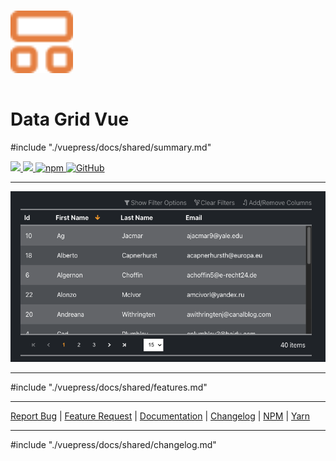 <img src="./vuepress/docs/.vuepress/public/favicon.svg" width="100" style="margin: 15px 0;" />

# Data Grid Vue

#include "./vuepress/docs/shared/summary.md"

<div class="badges">
  <a href="https://github.com/nruffing/data-grid-vue/actions/workflows/ci.yml">
    <img src="https://github.com/nruffing/data-grid-vue/actions/workflows/ci.yml/badge.svg" />
  </a>
  <a href="https://github.com/nruffing/data-grid-vue/actions/workflows/azure-static-web-apps-white-grass-07ff9650f.yml">
    <img src="https://github.com/nruffing/data-grid-vue/actions/workflows/azure-static-web-apps-white-grass-07ff9650f.yml/badge.svg" />
  </a>
  <a href="https://www.npmjs.com/package/data-grid-vue" target="_blank" aria-label="npm">
    <img alt="npm" src="https://img.shields.io/npm/v/data-grid-vue?logo=npm" />
  </a>
  <a href="https://github.com/nruffing/data-grid-vue/blob/main/LICENSE" aria-label="MIT License">
    <img alt="GitHub" src="https://img.shields.io/github/license/nruffing/data-grid-vue" />
  </a>
</div>

<hr />
<div class="example-image-container">
  <img src="./vuepress/docs/.vuepress/public/example.png" />
</div>
<hr />

#include "./vuepress/docs/shared/features.md"

<hr />
<div class="links">
  <a href="https://github.com/nruffing/data-grid-vue/issues/new?assignees=nruffing&labels=bug&projects=&template=bug_report.md&title=%5Bbug%5D">Report Bug</a>
  <span>|</span>
  <a href="https://github.com/nruffing/data-grid-vue/issues/new?assignees=nruffing&labels=enhancement&projects=&template=feature_request.md&title=%5Bfeature%5D">Feature Request</a>
  <span>|</span>
  <a href="https://datagridvue.com" target="_blank">Documentation</a>
  <span>|</span>
  <a href="https://github.com/nruffing/data-grid-vue/blob/main/CHANGELOG.md">Changelog</a>
  <span>|</span>
  <a href="https://www.npmjs.com/package/data-grid-vue" target="_blank">NPM</a>
  <span>|</span>
  <a href="https://yarnpkg.com/package?name=data-grid-vue" target="_blank">Yarn</a>
</div>
<hr />

#include "./vuepress/docs/shared/changelog.md"